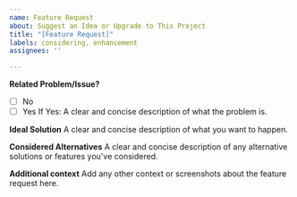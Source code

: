 ```yaml
---
name: Feature Request
about: Suggest an Idea or Upgrade to This Project
title: "[Feature Request]"
labels: considering, enhancement
assignees: ''

---
```


**Related Problem/Issue?**
- [ ] No
- [ ] Yes
If Yes: A clear and concise description of what the problem is.

**Ideal Solution**
A clear and concise description of what you want to happen.

**Considered Alternatives**
A clear and concise description of any alternative solutions or features you've considered.

**Additional context**
Add any other context or screenshots about the feature request here.
